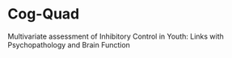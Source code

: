 # Cog-Quad
Multivariate assessment of Inhibitory Control in Youth: Links with Psychopathology and Brain Function
